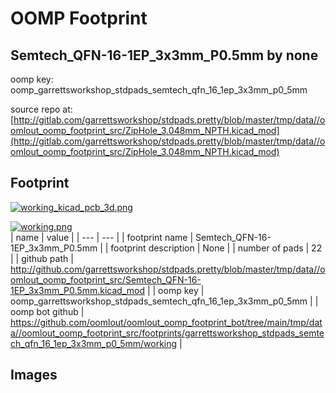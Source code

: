 # OOMP Footprint  
## Semtech_QFN-16-1EP_3x3mm_P0.5mm  by none  
  
oomp key: oomp_garrettsworkshop_stdpads_semtech_qfn_16_1ep_3x3mm_p0_5mm  
  
source repo at: [http://gitlab.com/garrettsworkshop/stdpads.pretty/blob/master/tmp/data//oomlout_oomp_footprint_src/ZipHole_3.048mm_NPTH.kicad_mod](http://gitlab.com/garrettsworkshop/stdpads.pretty/blob/master/tmp/data//oomlout_oomp_footprint_src/ZipHole_3.048mm_NPTH.kicad_mod)  
## Footprint  
  
[![working_kicad_pcb_3d.png](working_kicad_pcb_3d_600.png)](working_kicad_pcb_3d.png)  
  
[![working.png](working_600.png)](working.png)  
| name | value | 
| --- | --- | 
| footprint name | Semtech_QFN-16-1EP_3x3mm_P0.5mm | 
| footprint description | None | 
| number of pads | 22 | 
| github path | http://github.com/garrettsworkshop/stdpads.pretty/blob/master/tmp/data//oomlout_oomp_footprint_src/Semtech_QFN-16-1EP_3x3mm_P0.5mm.kicad_mod | 
| oomp key | oomp_garrettsworkshop_stdpads_semtech_qfn_16_1ep_3x3mm_p0_5mm | 
| oomp bot github | https://github.com/oomlout/oomlout_oomp_footprint_bot/tree/main/tmp/data//oomlout_oomp_footprint_src/footprints/garrettsworkshop_stdpads_semtech_qfn_16_1ep_3x3mm_p0_5mm/working | 
## Images  
